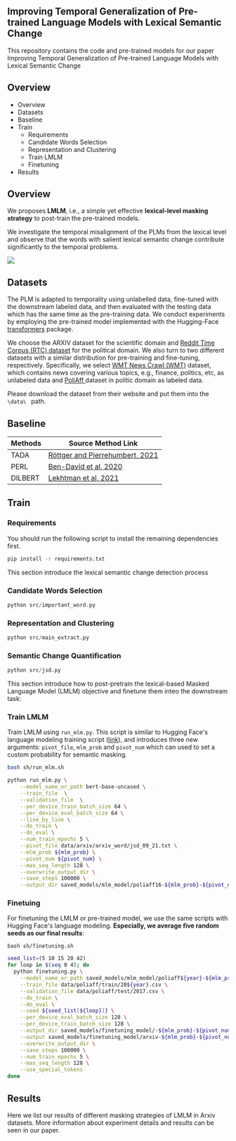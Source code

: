## Improving Temporal Generalization of Pre-trained Language Models with Lexical Semantic Change

This repository contains the code and pre-trained models for our paper Improving Temporal Generalization of Pre-trained Language Models with Lexical Semantic Change



## Overview

- Overview
- Datasets
- Baseline
- Train
  - Requirements
  - Candidate Words Selection
  - Representation and Clustering
  - Train LMLM
  - Finetuning
- Results



## Overview

We proposes **LMLM**, i.e., a simple yet effective **lexical-level masking strategy** to post-train the pre-trained models.

We investigate the temporal misalignment of the PLMs from the lexical level and observe that the words with salient lexical semantic change contribute significantly to the temporal problems. 

![](pipeline.png)



## Datasets

The PLM is adapted to temporality using unlabelled data, fine-tuned with the downstream labeled data, and then evaluated with the testing data which has the same time as the pre-training data. We conduct experiments by employing the pre-trained model implemented with the Hugging-Face [transformers](https://huggingface.co/models) package.

We choose the ARXIV dataset for the scientific domain and [Reddit Time Corpus (RTC) dataset](https://github.com/paul-rottger/temporal-adaptation) for the political domain.
We also turn to two different datasets with a similar distribution for pre-training and fine-tuning, respectively. Specifically, we select [WMT News Crawl (WMT)](https://data.statmt.org/news-crawl/) dataset, which contains news covering various topics, e.g., finance, politics, etc, as unlabeled data and [PoliAff ](https://github.com/Kel-Lu/time-waits-for-no-one)dataset  in politic domain as labeled data.

Please download the dataset from their website and put them into the `\data\ ` path.



## Baseline

| Methods | Source Method Link                                           |
| ------- | ------------------------------------------------------------ |
| TADA    | [Röttger and Pierrehumbert, 2021](https://arxiv.org/pdf/2104.08116.pdf) |
| PERL    | [Ben-David et al, 2020](https://direct.mit.edu/tacl/article/doi/10.1162/tacl_a_00328/96489) |
| DILBERT | [Lekhtman et al, 2021](https://aclanthology.org/2021.emnlp-main.20/) |



## Train

### Requirements

You should run the following script to install the remaining dependencies first.

```bash
pip install -r requirements.txt
```



This section introduce the lexical semantic change detection process

### Candidate Words Selection

```python
python src/important_word.py
```

### Representation and Clustering

```python
python src/main_extract.py
```

### Semantic Change Quantification

```python
python src/jsd.py
```



This section introduce how to post-pretrain the lexical-based Masked Language Model (LMLM) objective and finetune them inteo the downstream task: 

### Train LMLM

Train LMLM using `run_mlm.py`. This script is similar to Hugging Face's language modeling training script ([link](https://github.com/huggingface/transformers/tree/master/examples/pytorch/language-modeling)), and introduces three new arguments: `pivot_file`,  `mlm_prob` and `pivot_num` which can used to set a custom probability for semantic masking.


```bash
bash sh/run_mlm.sh
```

```bash
python run_mlm.py \
    --model_name_or_path bert-base-uncased \
    --train_file  \
    --validation_file  \
    --per_device_train_batch_size 64 \
    --per_device_eval_batch_size 64 \
    --line_by_line \
    --do_train \
    --do_eval \
    --num_train_epochs 5 \
    --pivot_file data/arxiv/arxiv_word/jsd_09_21.txt \
    --mlm_prob ${mlm_prob} \
    --pivot_num ${pivot_num} \
    --max_seq_length 128 \
    --overwrite_output_dir \
    --save_steps 100000 \
    --output_dir saved_models/mlm_model/poliaff16-${mlm_prob}-${pivot_num}-mlm-${gpu_num}gpu
```



### Finetuing

For finetuning the LMLM or pre-trained model,  we use the same scripts with Hugging Face's language modeling. **Especially, we average five random seeds as our final results**:

```
bash sh/finetuning.sh
```

```bash
seed_list=(5 10 15 20 42)
for loop in $(seq 0 4); do
  python finetuning.py \
    --model_name_or_path saved_models/mlm_model/poliaff${year}-${mlm_prob}-${pivot_num}-mlm-${gpu_num}gpu \
    --train_file data/poliaff/train/20${year}.csv \
    --validation_file data/poliaff/test/2017.csv \
    --do_train \
    --do_eval \
    --seed ${seed_list[${loop}]} \
    --per_device_eval_batch_size 128 \
    --per_device_train_batch_size 128 \
    --output_dir saved_models/finetuning_model/-${mlm_prob}-${pivot_num}-${year}-17-${gpu_num}gpu/${seed_list[$loop]} \
    --output saved_models/finetuning_model/arxiv-${mlm_prob}-${pivot_num}-${year}-17-${gpu_num}gpu/${seed_list[$loop]} \
    --overwrite_output_dir \
    --save_steps 100000 \
    --num_train_epochs 5 \
    --max_seq_length 128 \
    --use_special_tokens
done
```



## Results

Here we list our results of different masking strategies of LMLM in Arxiv datasets. More information about experiment details and results can be seen in our paper.

